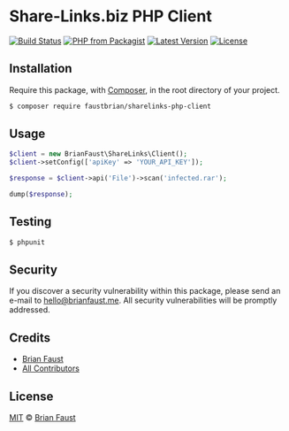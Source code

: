 # Share-Links.biz PHP Client

[![Build Status](https://img.shields.io/travis/faustbrian/Share-Links.biz-PHP-Client/master.svg?style=flat-square)](https://travis-ci.org/faustbrian/Share-Links.biz-PHP-Client)
[![PHP from Packagist](https://img.shields.io/packagist/php-v/faustbrian/sharelinks-php-client.svg?style=flat-square)]()
[![Latest Version](https://img.shields.io/github/release/faustbrian/Share-Links.biz-PHP-Client.svg?style=flat-square)](https://github.com/faustbrian/Share-Links.biz-PHP-Client/releases)
[![License](https://img.shields.io/packagist/l/faustbrian/Share-Links.biz-PHP-Client.svg?style=flat-square)](https://packagist.org/packages/faustbrian/Share-Links.biz-PHP-Client)

## Installation

Require this package, with [Composer](https://getcomposer.org/), in the root directory of your project.

```bash
$ composer require faustbrian/sharelinks-php-client
```

## Usage

```php
$client = new BrianFaust\ShareLinks\Client();
$client->setConfig(['apiKey' => 'YOUR_API_KEY']);

$response = $client->api('File')->scan('infected.rar');

dump($response);
```

## Testing

``` bash
$ phpunit
```

## Security

If you discover a security vulnerability within this package, please send an e-mail to hello@brianfaust.me. All security vulnerabilities will be promptly addressed.

## Credits

- [Brian Faust](https://github.com/faustbrian)
- [All Contributors](../../contributors)

## License

[MIT](LICENSE) © [Brian Faust](https://brianfaust.me)
